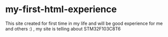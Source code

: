 # my-first-html-experience
This site created for first time in my life and will be good experience for me and others :) , my site is telling about STM32F103C8T6
